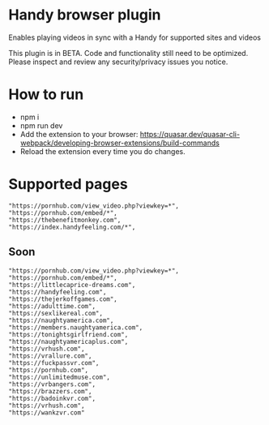 # Handy browser plugin
Enables playing videos in sync with a Handy for supported sites and videos

This plugin is in BETA. Code and functionality still need to be optimized. Please inspect and review any security/privacy issues you notice.

# How to run
- npm i
- npm run dev
- Add the extension to your browser: https://quasar.dev/quasar-cli-webpack/developing-browser-extensions/build-commands
- Reload the extension every time you do changes.

# Supported pages
    "https://pornhub.com/view_video.php?viewkey=*",
    "https://pornhub.com/embed/*",
    "https://thebenefitmonkey.com",
    "https://index.handyfeeling.com/*",
## Soon
    "https://pornhub.com/view_video.php?viewkey=*",
    "https://pornhub.com/embed/*",
    "https://littlecaprice-dreams.com",
    "https://handyfeeling.com",
    "https://thejerkoffgames.com",
    "https://adulttime.com",
    "https://sexlikereal.com",
    "https://naughtyamerica.com",
    "https://members.naughtyamerica.com",
    "https://tonightsgirlfriend.com",
    "https://naughtyamericaplus.com",
    "https://vrhush.com",
    "https://vrallure.com",
    "https://fuckpassvr.com",
    "https://pornhub.com",
    "https://unlimitedmuse.com",
    "https://vrbangers.com",
    "https://brazzers.com",
    "https://badoinkvr.com",
    "https://vrhush.com",
    "https://wankzvr.com"
